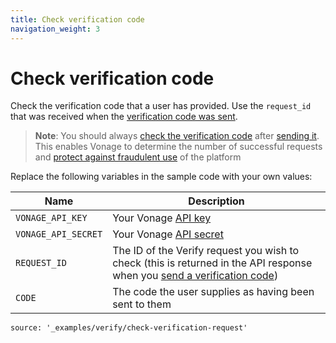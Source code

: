 ```yaml
---
title: Check verification code
navigation_weight: 3
---
```


# Check verification code

Check the verification code that a user has provided. Use the `request_id` that was received when the [verification code was sent](/verify/code-snippets/send-verify-request).

> **Note**: You should always [check the verification code](/verify/code-snippets/check-verify-request) after [sending it](/verify/code-snippets/send-verify-request). This enables Vonage to determine the number of successful requests and [protect against fraudulent use](/verify/guides/velocity-rules) of the platform

Replace the following variables in the sample code with your own values:

Name | Description
--|--
`VONAGE_API_KEY` | Your Vonage [API key](https://developer.nexmo.com/concepts/guides/authentication#api-key-and-secret)
`VONAGE_API_SECRET` | Your Vonage [API secret](https://developer.nexmo.com/concepts/guides/authentication#api-key-and-secret)
`REQUEST_ID` | The ID of the Verify request you wish to check (this is returned in the API response when you [send a verification code](/verify/code-snippets/send-verify-request))
`CODE` | The code the user supplies as having been sent to them

```code_snippets
source: '_examples/verify/check-verification-request'
```
